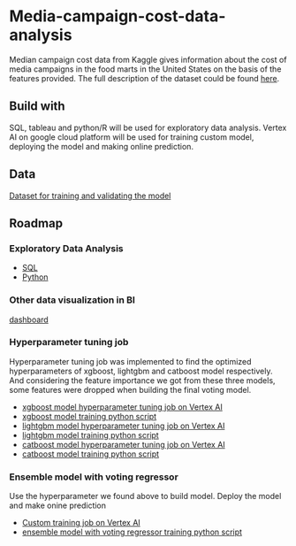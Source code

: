 # Media-campaign-cost-data-analysis
Median campaign cost data from Kaggle gives information about the cost of media campaigns in the food marts in the United States on the basis of the features provided. The full description of the dataset could be found [here](https://www.kaggle.com/datasets/gauravduttakiit/media-campaign-cost-prediction).<br>
## Build with
SQL, tableau and python/R will be used for exploratory data analysis. Vertex AI on google cloud platform will be used for training custom model, deploying the model and making online prediction.
## Data
[Dataset for training and validating the model](https://github.com/Ruiqi-Alaina/Media-campaign-cost-data-analysis/blob/main/train.csv)
## Roadmap
### Exploratory Data Analysis
* [SQL](https://github.com/Ruiqi-Alaina/Media-campaign-cost-data-analysis/blob/main/SQL%20data%20exploration.sql)
* [Python](https://github.com/Ruiqi-Alaina/Media-campaign-cost-data-analysis/blob/main/Explanatory%20data%20analysis.ipynb)
### Other data visualization in BI
[dashboard](https://github.com/Ruiqi-Alaina/Media-campaign-cost-data-analysis/blob/main/dashboard.png)
### Hyperparameter tuning job 
Hyperparameter tuning job was implemented to find the optimized hyperparameters of xgboost, lightgbm and catboost model respectively. And considering the feature importance we got from these three models, some features were dropped when building the final voting model.
* [xgboost model hyperparameter tuning job on Vertex AI](https://github.com/Ruiqi-Alaina/Media-campaign-cost-data-analysis/blob/main/xgboost.ipynb)
* [xgboost model training python script](https://github.com/Ruiqi-Alaina/Media-campaign-cost-data-analysis/blob/main/xgbtrain.py)
* [lightgbm model hyperparameter tuning job on Vertex AI](https://github.com/Ruiqi-Alaina/Media-campaign-cost-data-analysis/blob/main/LGBM.ipynb)
* [lightgbm model training python script](https://github.com/Ruiqi-Alaina/Media-campaign-cost-data-analysis/blob/main/lgbmtrain.py)
* [catboost model hyperparameter tuning job on Vertex AI](https://github.com/Ruiqi-Alaina/Media-campaign-cost-data-analysis/blob/main/catboost.ipynb)
* [catboost model training python script](https://github.com/Ruiqi-Alaina/Media-campaign-cost-data-analysis/blob/main/cattrain.py)
### Ensemble model with voting regressor
Use the hyperparameter we found above to build model. Deploy the model and make onine prediction
* [Custom training job on Vertex AI]()
* [ensemble model with voting regressor training python script](https://github.com/Ruiqi-Alaina/Media-campaign-cost-data-analysis/blob/main/ensemble.py)
